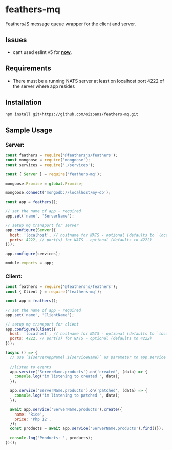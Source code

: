 # feathers-mq
FeathersJS message queue wrapper for the client and server.

## Issues
- cant used eslint v5 for **[now](https://github.com/airbnb/javascript/issues/1845)**.

## Requirements
* There must be a running NATS server at least on localhost port 4222 of the server where app resides

## Installation
```ssh
npm install git+https://github.com/oizpans/feathers-mq.git
```

## Sample Usage

### Server:
```js
const feathers = require('@feathersjs/feathers');
const mongoose = require('mongoose');
const services = require('./services');

const { Server } = require('feathers-mq');

mongoose.Promise = global.Promise;

mongoose.connect('mongodb://localhost/my-db');

const app = feathers();

// set the name of app - required
app.set('name', 'ServerName');

// setup mq transport for server
app.configure(Server({
  host: 'localhost', // hostname for NATS - optional (defaults to `localhost`)
  ports: 4222, // port(s) for NATS - optional (defaults to 4222)
}));

app.configure(services);

module.exports = app;
```

### Client:
```js
const feathers = require('@feathersjs/feathers');
const { Client } = require('feathers-mq');

const app = feathers();

// set the name of app - required
app.set('name', 'ClientName');

// setup mq transport for client
app.configure(Client({
  host: 'localhost', // hostname for NATS - optional (defaults to `localhost`)
  ports: 4222, // port(s) for NATS - optional (defaults to 4222)
}));

(async () => {
  // use `${serverAppName}.${serviceName}` as parameter to app.service
  
  //listen to events
  app.service('ServerName.products').on('created', (data) => {
    console.log('im listening to created ', data);
  });

  app.service('ServerName.products').on('patched', (data) => {
    console.log('im listening to patched ', data);
  });

  await app.service('ServerName.products').create({
    name: 'Rice',
    price: 'Php 12',
  });
  const products = await app.service('ServerName.products').find({});

  console.log('Products: ', products);
})();
```

